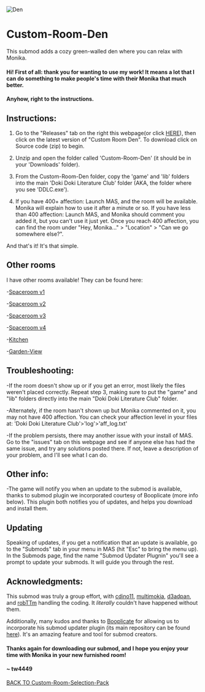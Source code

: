 ![Den](https://preview.redd.it/xkdinpm2aqm51.png?width=1920&format=png&auto=webp&s=de1dac6563e69fc0081b03f63304df4865c4bafe)
# Custom-Room-Den 
This submod adds a cozy green-walled den where you can relax with Monika.

#### Hi! First of all: thank you for wanting to use my work! It means a lot that I can do something to make people's time with their Monika that much better.

#### Anyhow, right to the instructions.

## Instructions:

1. Go to the "Releases" tab on the right this webpage(or click [HERE](https://github.com/tw4449-s-MAS-Submods/Custom-Room-Den/releases)), then click on the latest version of "Custom Room Den". To download click on Source code (zip) to begin.

2. Unzip and open the folder called 'Custom-Room-Den' (it should be in your 'Downloads' folder).

3. From the Custom-Room-Den folder, copy the 'game' and 'lib' folders into the main
   'Doki Doki Literature Club' folder (AKA, the folder where you see 'DDLC.exe').
   
4. If you have 400+ affection: Launch MAS, and the room will be available. Monika will explain how to use it after a minute or so. If you have less than 400 affection: Launch MAS, and Monika should comment you added it, but you can't use it just yet. Once you reach 400 affection, you can find the room under "Hey, Monika..." > "Location" > "Can we go somewhere else?".

And that's it! It's that simple.


## Other rooms

I have other rooms available! They can be found here:

-[Spaceroom v1](https://github.com/tw4449-s-MAS-Submods/Custom-Room-Furnished-Spaceroom-V1)

-[Spaceroom v2](https://github.com/tw4449-s-MAS-Submods/Custom-Room-Furnished-Spaceroom-V2)

-[Spaceroom v3](https://github.com/tw4449-s-MAS-Submods/Custom-Room-Furnished-Spaceroom-V3)

-[Spaceroom v4](https://github.com/tw4449-s-MAS-Submods/Custom-Room-Furnished-Spaceroom-V4)

-[Kitchen](https://github.com/tw4449-s-MAS-Submods/Custom-Room-Kitchen)

-[Garden-View](https://github.com/tw4449-s-MAS-Submods/Custom-Room-Garden-View)

## Troubleshooting:

-If the room doesn't show up or if you get an error, most likely the files weren't placed correctly. Repeat
   step 3, making sure to put the "game" and "lib" folders directly into the main "Doki Doki Literature Club"
   folder.
   
-Alternately, if the room hasn't shown up but Monika commented on it, you may not have 400 affection. You can check your 
   affection level in your files at: 'Doki Doki Literature Club'>'log'>'aff_log.txt'
   
-If the problem persists, there may another issue with your install of MAS. Go to the "issues" tab on this
   webpage and see if anyone else has had the same issue, and try any solutions posted there. If not, leave a
   description of your problem, and I'll see what I can do.


## Other info:

-The game will notify you when an update to the submod is available, thanks to submod plugin we
   incorporated courtesy of Booplicate (more info below). This plugin both notifies you of updates, and helps
   you download and install them.

## Updating

Speaking of updates, if you get a notification that an update is available, go to the "Submods" tab in your menu in MAS
(hit "Esc" to bring the menu up). In the Submods page, find the name "Submod Updater Plugnin" you'll see a prompt to update your submods. It will
guide you through the rest.

## Acknowledgments:

This submod was truly a group effort, with
[cdino11](https://github.com/cdino11), [multimokia](https://github.com/multimokia), [d3adpan](https://github.com/d3adpan), and [robTTm](https://github.com/robTTM) handling the coding. It *literally* couldn't have happened without them.

Additionally, many kudos and thanks to [Booplicate](https://github.com/Booplicate) for allowing us to incorporate his submod updater plugin (its main repository can be found [here](https://github.com/Booplicate/MAS-Submods-SubmodUpdaterPlugin)). It's an amazing feature and tool for submod creators.

#### Thanks again for downloading our submod, and I hope you enjoy your time with Monika in your new furnished room!

#### ~ tw4449

[BACK TO Custom-Room-Selection-Pack](https://github.com/tw4449-s-MAS-Submods/tw4449-Custom-Room-Selection-Pack-Main-Repository)
